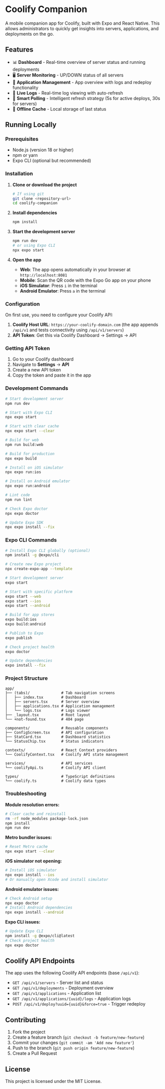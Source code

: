 # Coolify Companion

A mobile companion app for Coolify, built with Expo and React Native. This allows administrators to quickly get insights into servers, applications, and deployments on the go.

## Features

- 📊 **Dashboard** - Real-time overview of server status and running deployments
- 🖥️ **Server Monitoring** - UP/DOWN status of all servers
- 📱 **Application Management** - App overview with logs and redeploy functionality
- 📄 **Live Logs** - Real-time log viewing with auto-refresh
- 🔄 **Smart Polling** - Intelligent refresh strategy (5s for active deploys, 30s for servers)
- 💾 **Offline Cache** - Local storage of last status

## Running Locally

### Prerequisites

- Node.js (version 18 or higher)
- npm or yarn
- Expo CLI (optional but recommended)

### Installation

1. **Clone or download the project**
   ```bash
   # If using git
   git clone <repository-url>
   cd coolify-companion
   ```

2. **Install dependencies**
   ```bash
   npm install
   ```

3. **Start the development server**
   ```bash
   npm run dev
   # or using Expo CLI
   npx expo start
   ```

4. **Open the app**
   - **Web**: The app opens automatically in your browser at `http://localhost:8081`
   - **Mobile**: Scan the QR code with the Expo Go app on your phone
   - **iOS Simulator**: Press `i` in the terminal
   - **Android Emulator**: Press `a` in the terminal

### Configuration

On first use, you need to configure your Coolify API:

1. **Coolify Host URL**: `https://your-coolify-domain.com` (the app appends `/api/v1` and tests connectivity using `/api/v1/servers`)
2. **API Token**: Get this via Coolify Dashboard → Settings → API

### Getting API Token

1. Go to your Coolify dashboard
2. Navigate to **Settings** → **API**
3. Create a new API token
4. Copy the token and paste it in the app

### Development Commands

```bash
# Start development server
npm run dev

# Start with Expo CLI
npx expo start

# Start with clear cache
npx expo start --clear

# Build for web
npm run build:web

# Build for production
npx expo build

# Install on iOS simulator
npx expo run:ios

# Install on Android emulator
npx expo run:android

# Lint code
npm run lint

# Check Expo doctor
npx expo doctor

# Update Expo SDK
npx expo install --fix
```

### Expo CLI Commands

```bash
# Install Expo CLI globally (optional)
npm install -g @expo/cli

# Create new Expo project
npx create-expo-app --template

# Start development server
expo start

# Start with specific platform
expo start --web
expo start --ios
expo start --android

# Build for app stores
expo build:ios
expo build:android

# Publish to Expo
expo publish

# Check project health
expo doctor

# Update dependencies
expo install --fix
```

### Project Structure

```
app/
├── (tabs)/              # Tab navigation screens
│   ├── index.tsx        # Dashboard
│   ├── servers.tsx      # Server overview
│   ├── applications.tsx # Application management
│   └── logs.tsx         # Logs viewer
├── _layout.tsx          # Root layout
└── +not-found.tsx       # 404 page

components/              # Reusable components
├── ConfigScreen.tsx     # API configuration
├── StatCard.tsx         # Dashboard statistics
└── StatusChip.tsx       # Status indicators

contexts/                # React Context providers
└── CoolifyContext.tsx   # Coolify API state management

services/                # API services
└── coolifyApi.ts        # Coolify API client

types/                   # TypeScript definitions
└── coolify.ts           # Coolify data types
```

### Troubleshooting

**Module resolution errors:**
```bash
# Clear cache and reinstall
rm -rf node_modules package-lock.json
npm install
npm run dev
```

**Metro bundler issues:**
```bash
# Reset Metro cache
npx expo start --clear
```

**iOS simulator not opening:**
```bash
# Install iOS simulator
npx expo install --ios
# Or manually open Xcode and install simulator
```

**Android emulator issues:**
```bash
# Check Android setup
npx expo doctor
# Install Android dependencies
npx expo install --android
```

**Expo CLI issues:**
```bash
# Update Expo CLI
npm install -g @expo/cli@latest
# Check project health
npx expo doctor
```

## Coolify API Endpoints

The app uses the following Coolify API endpoints (base `/api/v1`):

- `GET /api/v1/servers` - Server list and status
- `GET /api/v1/deployments` - Deployment overview
- `GET /api/v1/applications` - Application list
- `GET /api/v1/applications/{uuid}/logs` - Application logs
- `POST /api/v1/deploy?uuid={uuid}&force=true` - Trigger redeploy

## Contributing

1. Fork the project
2. Create a feature branch (`git checkout -b feature/new-feature`)
3. Commit your changes (`git commit -am 'Add new feature'`)
4. Push to the branch (`git push origin feature/new-feature`)
5. Create a Pull Request

## License

This project is licensed under the MIT License.
